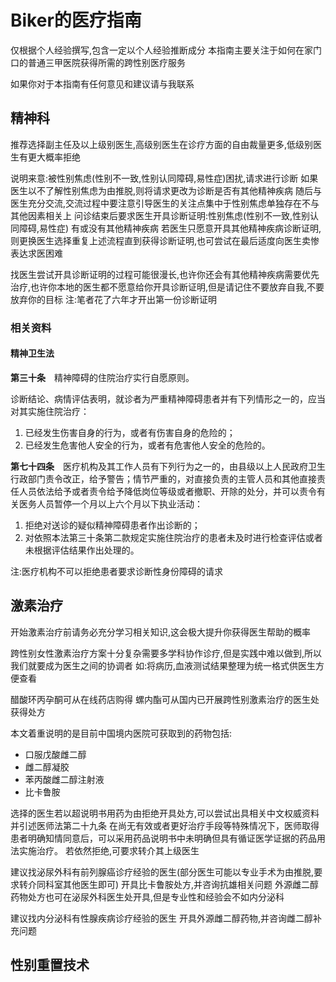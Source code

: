 # Biker的医疗指南

仅根据个人经验撰写,包含一定以个人经验推断成分
本指南主要关注于如何在家门口的普通三甲医院获得所需的跨性别医疗服务

如果你对于本指南有任何意见和建议请与我联系

## 精神科

推荐选择副主任及以上级别医生,高级别医生在诊疗方面的自由裁量更多,低级别医生有更大概率拒绝

说明来意:被性别焦虑(性别不一致,性别认同障碍,易性症)困扰,请求进行诊断
如果医生以不了解性别焦虑为由推脱,则将请求更改为诊断是否有其他精神疾病
随后与医生充分交流,交流过程中要注意引导医生的关注点集中于性别焦虑单独存在不与其他因素相关上
问诊结束后要求医生开具诊断证明:性别焦虑(性别不一致,性别认同障碍,易性症) 有或没有其他精神疾病
若医生只愿意开具其他精神疾病诊断证明,则更换医生选择重复上述流程直到获得诊断证明,也可尝试在最后适度向医生卖惨表达求医困难

找医生尝试开具诊断证明的过程可能很漫长,也许你还会有其他精神疾病需要优先治疗,也许你本地的医生都不愿意给你开具诊断证明,但是请记住不要放弃自我,不要放弃你的目标
注:笔者花了六年才开出第一份诊断证明

### 相关资料

#### 精神卫生法

**第三十条**　精神障碍的住院治疗实行自愿原则。

诊断结论、病情评估表明，就诊者为严重精神障碍患者并有下列情形之一的，应当对其实施住院治疗：

1. 已经发生伤害自身的行为，或者有伤害自身的危险的；
2. 已经发生危害他人安全的行为，或者有危害他人安全的危险的。

**第七十四条**　医疗机构及其工作人员有下列行为之一的，由县级以上人民政府卫生行政部门责令改正，给予警告；情节严重的，对直接负责的主管人员和其他直接责任人员依法给予或者责令给予降低岗位等级或者撤职、开除的处分，并可以责令有关医务人员暂停一个月以上六个月以下执业活动：

1. 拒绝对送诊的疑似精神障碍患者作出诊断的；
2. 对依照本法第三十条第二款规定实施住院治疗的患者未及时进行检查评估或者未根据评估结果作出处理的。

注:医疗机构不可以拒绝患者要求诊断性身份障碍的请求

## 激素治疗

开始激素治疗前请务必充分学习相关知识,这会极大提升你获得医生帮助的概率

跨性别女性激素治疗方案十分复杂需要多学科协作诊疗,但是实践中难以做到,所以我们就要成为医生之间的协调者
如:将病历,血液测试结果整理为统一格式供医生方便查看

醋酸环丙孕酮可从在线药店购得
螺内酯可从国内已开展跨性别激素治疗的医生处获得处方

本文着重说明的是目前中国境内医院可获取到的药物包括:

- 口服戊酸雌二醇
- 雌二醇凝胶
- 苯丙酸雌二醇注射液
- 比卡鲁胺

选择的医生若以超说明书用药为由拒绝开具处方,可以尝试出具相关中文权威资料并引述医师法第二十九条
在尚无有效或者更好治疗手段等特殊情况下，医师取得患者明确知情同意后，可以采用药品说明书中未明确但具有循证医学证据的药品用法实施治疗。
若依然拒绝,可要求转介其上级医生

建议找泌尿外科有前列腺癌诊疗经验的医生(部分医生可能以专业手术为由推脱,要求转介同科室其他医生即可)
开具比卡鲁胺处方,并咨询抗雄相关问题
外源雌二醇药物处方也可在泌尿外科医生处开具,但是专业性和经验会不如内分泌科

建议找内分泌科有性腺疾病诊疗经验的医生
开具外源雌二醇药物,并咨询雌二醇补充问题

## 性别重置技术
